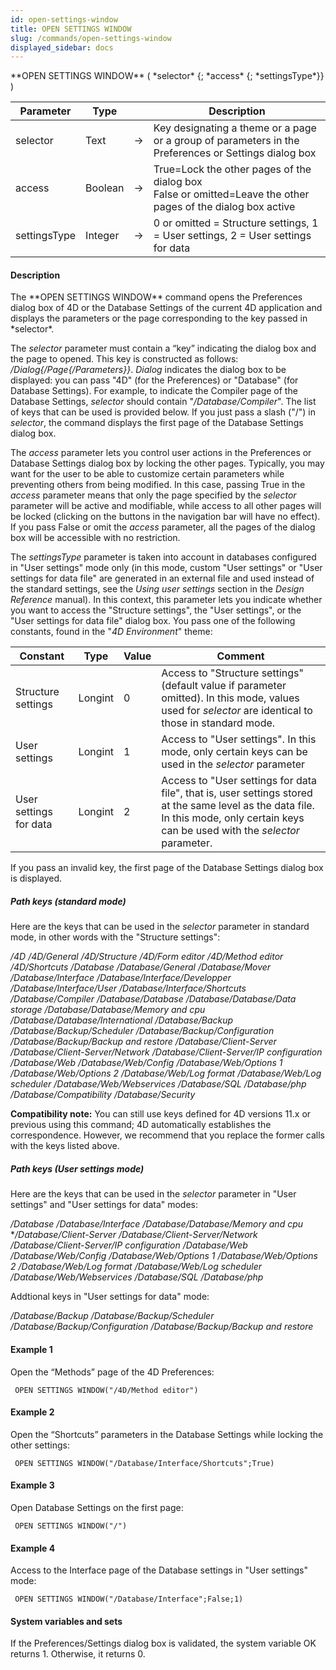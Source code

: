 ```yaml
---
id: open-settings-window
title: OPEN SETTINGS WINDOW
slug: /commands/open-settings-window
displayed_sidebar: docs
---
```


<!--REF #_command_.OPEN SETTINGS WINDOW.Syntax-->**OPEN SETTINGS WINDOW** ( *selector* {; *access* {; *settingsType*}} )<!-- END REF-->
<!--REF #_command_.OPEN SETTINGS WINDOW.Params-->
| Parameter | Type |  | Description |
| --- | --- | --- | --- |
| selector | Text | &srarr; | Key designating a theme or a page or a group of parameters in the Preferences or Settings dialog box |
| access | Boolean | &srarr; | True=Lock the other pages of the dialog box<br/>False or omitted=Leave the other pages of the dialog box active |
| settingsType | Integer | &srarr; | 0 or omitted = Structure settings, 1 = User settings, 2 = User settings for data |

<!-- END REF-->

#### Description 

<!--REF #_command_.OPEN SETTINGS WINDOW.Summary-->The **OPEN SETTINGS WINDOW** command opens the Preferences dialog box of 4D or the Database Settings of the current 4D application and displays the parameters or the page corresponding to the key passed in *selector*.<!-- END REF-->

The *selector* parameter must contain a “key” indicating the dialog box and the page to opened. This key is constructed as follows: */Dialog{/Page{/Parameters}}*. *Dialog* indicates the dialog box to be displayed: you can pass "4D" (for the Preferences) or "Database" (for Database Settings). For example, to indicate the Compiler page of the Database Settings, *selector* should contain "*/Database/Compiler*". The list of keys that can be used is provided below. If you just pass a slash ("/") in *selector*, the command displays the first page of the Database Settings dialog box.

The *access* parameter lets you control user actions in the Preferences or Database Settings dialog box by locking the other pages. Typically, you may want for the user to be able to customize certain parameters while preventing others from being modified. In this case, passing True in the *access* parameter means that only the page specified by the *selector* parameter will be active and modifiable, while access to all other pages will be locked (clicking on the buttons in the navigation bar will have no effect). If you pass False or omit the *access* parameter, all the pages of the dialog box will be accessible with no restriction. 

The *settingsType* parameter is taken into account in databases configured in "User settings" mode only (in this mode, custom "User settings" or "User settings for data file" are generated in an external file and used instead of the standard settings, see the *Using user settings* section in the *Design Reference* manual). In this context, this parameter lets you indicate whether you want to access the "Structure settings", the "User settings", or the "User settings for data file" dialog box. You pass one of the following constants, found in the "*4D Environment*" theme:

| Constant               | Type    | Value | Comment                                                                                                                                                                               |
| ---------------------- | ------- | ----- | ------------------------------------------------------------------------------------------------------------------------------------------------------------------------------------- |
| Structure settings     | Longint | 0     | Access to "Structure settings" (default value if parameter omitted). In this mode, values used for *selector* are identical to those in standard mode.                                |
| User settings          | Longint | 1     | Access to "User settings". In this mode, only certain keys can be used in the *selector* parameter                                                                                    |
| User settings for data | Longint | 2     | Access to "User settings for data file", that is, user settings stored at the same level as the data file. In this mode, only certain keys can be used with the *selector* parameter. |

If you pass an invalid key, the first page of the Database Settings dialog box is displayed. 

##### Path keys (standard mode) 

Here are the keys that can be used in the *selector* parameter in standard mode, in other words with the "Structure settings": 

*/4D* 
*/4D/General* 
*/4D/Structure* 
*/4D/Form editor* 
*/4D/Method editor* 
*/4D/Shortcuts* 
*/Database* 
*/Database/General* 
*/Database/Mover* 
*/Database/Interface* 
*/Database/Interface/Developper* 
*/Database/Interface/User* 
*/Database/Interface/Shortcuts* 
*/Database/Compiler* 
*/Database/Database* 
*/Database/Database/Data storage* 
*/Database/Database/Memory and cpu* 
*/Database/Database/International* 
*/Database/Backup* 
*/Database/Backup/Scheduler* 
*/Database/Backup/Configuration* 
*/Database/Backup/Backup and restore* 
*/Database/Client-Server* 
*/Database/Client-Server/Network* 
*/Database/Client-Server/IP configuration* 
*/Database/Web* 
*/Database/Web/Config* 
*/Database/Web/Options 1* 
*/Database/Web/Options 2* 
*/Database/Web/Log format* 
*/Database/Web/Log scheduler* 
*/Database/Web/Webservices* 
*/Database/SQL* 
*/Database/php* 
*/Database/Compatibility* 
*/Database/Security* 

**Compatibility note:** You can still use keys defined for 4D versions 11.x or previous using this command; 4D automatically establishes the correspondence. However, we recommend that you replace the former calls with the keys listed above.

##### Path keys (User settings mode) 

Here are the keys that can be used in the *selector* parameter in "User settings" and "User settings for data" modes:

*/Database* 
*/Database/Interface* 
*/Database/Database/Memory and cpu* 
**/Database/Client-Server* 
*/Database/Client-Server/Network* 
*/Database/Client-Server/IP configuration* 
*/Database/Web* 
*/Database/Web/Config* 
*/Database/Web/Options 1* 
*/Database/Web/Options 2* 
*/Database/Web/Log format* 
*/Database/Web/Log scheduler* 
*/Database/Web/Webservices* 
*/Database/SQL* 
*/Database/php* 

Addtional keys in "User settings for data" mode:

*/Database/Backup* 
*/Database/Backup/Scheduler* */Database/Backup/Configuration* 
*/Database/Backup/Backup and restore*

#### Example 1 

Open the “Methods” page of the 4D Preferences:   
  
```4d
 OPEN SETTINGS WINDOW("/4D/Method editor")
```

  
#### Example 2 

Open the “Shortcuts” parameters in the Database Settings while locking the other settings:  

```4d
 OPEN SETTINGS WINDOW("/Database/Interface/Shortcuts";True)
```

#### Example 3 

Open Database Settings on the first page:   

```4d
 OPEN SETTINGS WINDOW("/")
```

#### Example 4 

Access to the Interface page of the Database settings in "User settings" mode:

```4d
 OPEN SETTINGS WINDOW("/Database/Interface";False;1)
```

#### System variables and sets 

If the Preferences/Settings dialog box is validated, the system variable OK returns 1\. Otherwise, it returns 0.
